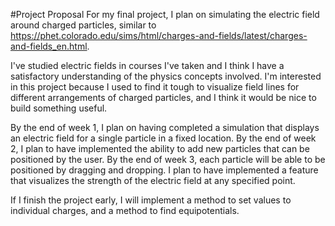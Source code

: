 #Project Proposal
For my final project, I plan on simulating the electric field around charged particles, similar to https://phet.colorado.edu/sims/html/charges-and-fields/latest/charges-and-fields_en.html.

I've studied electric fields in courses I've taken and I think I have a satisfactory understanding of the physics concepts involved. 
I'm interested in this project because I used to find it tough to visualize field lines for different arrangements of charged particles, and I think it would be nice to build something useful.

By the end of week 1, I plan on having completed a simulation that displays an electric field for a single particle in a fixed location.
By the end of week 2, I plan to have implemented the ability to add new particles that can be positioned by the user. 
By the end of week 3, each particle will be able to be positioned by dragging and dropping. I plan to have implemented a feature that visualizes the strength of the electric field at any specified point.

If I finish the project early, I will implement a method to set values to individual charges, and a method to find equipotentials.